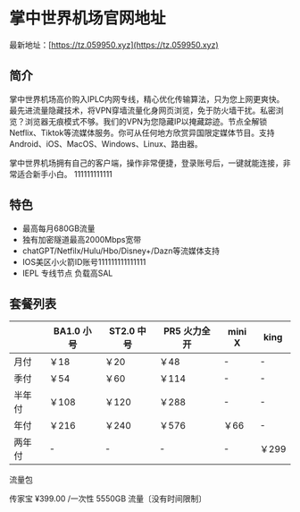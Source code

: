 # 掌中世界机场官网地址

最新地址：[https://tz.059950.xyz](https://tz.059950.xyz)

## 简介

掌中世界机场高价购入IPLC内网专线，精心优化传输算法，只为您上网更爽快。最先进流量隐藏技术，将VPN穿墙流量化身网页浏览，免于防火墙干扰。私密浏览？浏览器无痕模式不够。我们的VPN为您隐藏IP以掩藏踪迹。节点全解锁Netflix、Tiktok等流媒体服务。你可从任何地方欣赏异国限定媒体节目。支持Android、iOS、MacOS、Windows、Linux、路由器。

掌中世界机场拥有自己的客户端，操作非常便捷，登录账号后，一键就能连接，非常适合新手小白。
111111111111
## 特色

* 最高每月680GB流量
* 独有加密隧道最高2000Mbps宽带
* chatGPT/Netfilx/Hulu/Hbo/Disney+/Dazn等流媒体支持
* IOS美区小火箭ID账号111111111111111
* IEPL 专线节点 负载高SAL

## 套餐列表

||BA1.0 小号|ST2.0 中号|PR5 火力全开|mini X|king|
|----|----|----|----|----|----|
|月付|￥18|￥20|￥48|-|-|
|季付|￥54|￥60|￥114|-|-|
|半年付|￥108|￥120|￥288|-|-|
|年付|￥216|￥240|￥576|￥66|-|
|两年付|-|-|-|-|￥299|

流量包

传家宝 ¥399.00 /一次性 5550GB 流量〔没有时间限制〕
